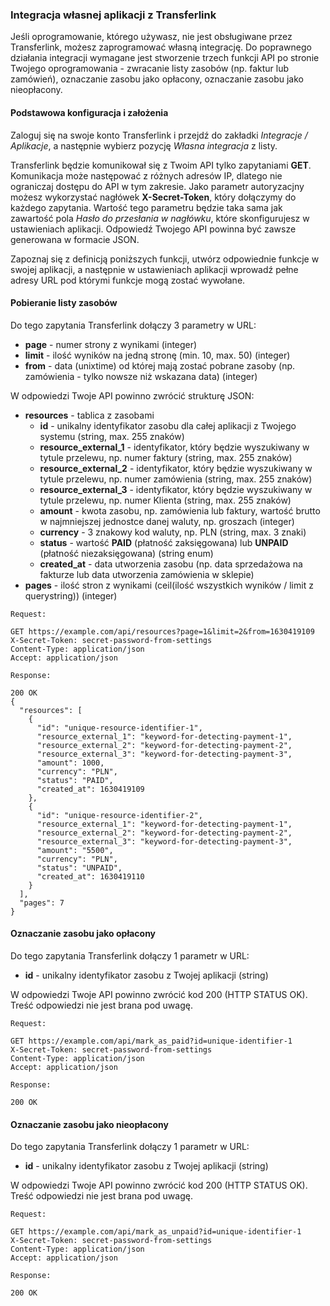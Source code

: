 ### Integracja własnej aplikacji z Transferlink
Jeśli oprogramowanie, którego używasz, nie jest obsługiwane przez Transferlink, możesz zaprogramować własną integrację. Do poprawnego działania integracji wymagane jest stworzenie trzech funkcji API po stronie Twojego oprogramowania - zwracanie listy zasobów (np. faktur lub zamówień), oznaczanie zasobu jako opłacony, oznaczanie zasobu jako nieopłacony.
#### Podstawowa konfiguracja i założenia
Zaloguj się na swoje konto Transferlink i przejdź do zakładki _Integracje / Aplikacje_, a następnie wybierz pozycję _Własna integracja_ z listy.

Transferlink będzie komunikował się z Twoim API tylko zapytaniami **GET**. Komunikacja może następować z różnych adresów IP, dlatego nie ograniczaj dostępu do API w tym zakresie. Jako parametr autoryzacjny możesz wykorzystać nagłówek **X-Secret-Token**, który dołączymy do każdego zapytania. Wartość tego parametru będzie taka sama jak zawartość pola _Hasło do przesłania w nagłówku_, które skonfigurujesz w ustawieniach aplikacji. Odpowiedź Twojego API powinna być zawsze generowana w formacie JSON.

Zapoznaj się z definicją poniższych funkcji, utwórz odpowiednie funkcje w swojej aplikacji, a następnie w ustawieniach aplikacji wprowadź pełne adresy URL pod którymi funkcje mogą zostać wywołane. 
#### Pobieranie listy zasobów
Do tego zapytania Transferlink dołączy 3 parametry w URL:
- **page** - numer strony z wynikami (integer)
- **limit** - ilość wyników na jedną stronę (min. 10, max. 50) (integer)
- **from** - data (unixtime) od której mają zostać pobrane zasoby (np. zamówienia - tylko nowsze niż wskazana data) (integer)

W odpowiedzi Twoje API powinno zwrócić strukturę JSON:
- **resources** - tablica z zasobami
  - **id** - unikalny identyfikator zasobu dla całej aplikacji z Twojego systemu (string, max. 255 znaków)
  - **resource_external_1** - identyfikator, który będzie wyszukiwany w tytule przelewu, np. numer faktury (string, max. 255 znaków)
  - **resource_external_2** - identyfikator, który będzie wyszukiwany w tytule przelewu, np. numer zamówienia (string, max. 255 znaków)
  - **resource_external_3** - identyfikator, który będzie wyszukiwany w tytule przelewu, np. numer Klienta (string, max. 255 znaków)
  - **amount** - kwota zasobu, np. zamówienia lub faktury, wartość brutto w najmniejszej jednostce danej waluty, np. groszach (integer)
  - **currency** - 3 znakowy kod waluty, np. PLN (string, max. 3 znaki)
  - **status** - wartość **PAID** (płatność zaksięgowana) lub **UNPAID** (płatność niezaksięgowana) (string enum)
  - **created_at** - data utworzenia zasobu (np. data sprzedażowa na fakturze lub data utworzenia zamówienia w sklepie)
- **pages** - ilość stron z wynikami (ceil(ilość wszystkich wyników / limit z querystring)) (integer)
```
Request: 

GET https://example.com/api/resources?page=1&limit=2&from=1630419109
X-Secret-Token: secret-password-from-settings
Content-Type: application/json
Accept: application/json

Response:

200 OK
{
  "resources": [
    {
      "id": "unique-resource-identifier-1",
      "resource_external_1": "keyword-for-detecting-payment-1",
      "resource_external_2": "keyword-for-detecting-payment-2",
      "resource_external_3": "keyword-for-detecting-payment-3",
      "amount": 1000,
      "currency": "PLN",
      "status": "PAID",
      "created_at": 1630419109
    },
    {
      "id": "unique-resource-identifier-2",
      "resource_external_1": "keyword-for-detecting-payment-1",
      "resource_external_2": "keyword-for-detecting-payment-2",
      "resource_external_3": "keyword-for-detecting-payment-3",
      "amount": "5500",
      "currency": "PLN",
      "status": "UNPAID",
      "created_at": 1630419110
    }
  ],
  "pages": 7
}
```

#### Oznaczanie zasobu jako opłacony
Do tego zapytania Transferlink dołączy 1 parametr w URL:
- **id** - unikalny identyfikator zasobu z Twojej aplikacji (string)

W odpowiedzi Twoje API powinno zwrócić kod 200 (HTTP STATUS OK). Treść odpowiedzi nie jest brana pod uwagę.
```
Request: 

GET https://example.com/api/mark_as_paid?id=unique-identifier-1
X-Secret-Token: secret-password-from-settings
Content-Type: application/json
Accept: application/json

Response:

200 OK
```

#### Oznaczanie zasobu jako nieopłacony
Do tego zapytania Transferlink dołączy 1 parametr w URL:
- **id** - unikalny identyfikator zasobu z Twojej aplikacji (string)

W odpowiedzi Twoje API powinno zwrócić kod 200 (HTTP STATUS OK). Treść odpowiedzi nie jest brana pod uwagę.
```
Request: 

GET https://example.com/api/mark_as_unpaid?id=unique-identifier-1
X-Secret-Token: secret-password-from-settings
Content-Type: application/json
Accept: application/json

Response:

200 OK
```

